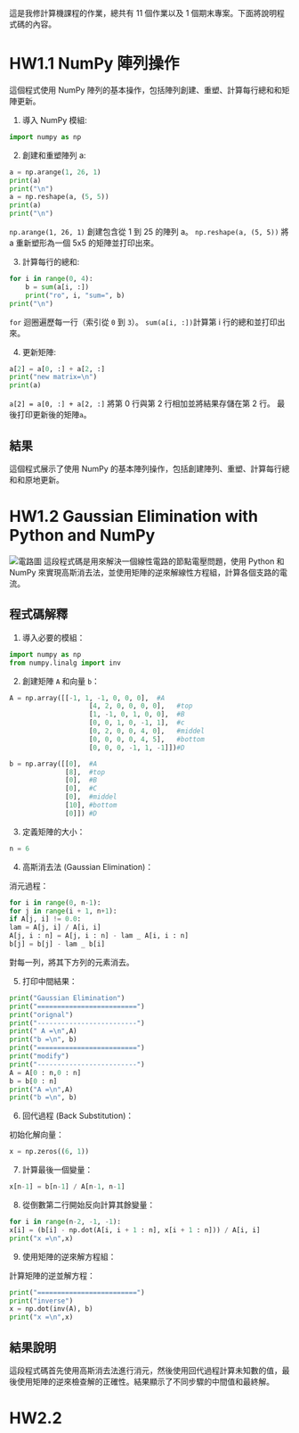 這是我修計算機課程的作業，總共有 11 個作業以及 1 個期末專案。下面將說明程式碼的內容。

# HW1.1 NumPy 陣列操作

這個程式使用 NumPy 陣列的基本操作，包括陣列創建、重塑、計算每行總和和矩陣更新。

1. 導入 NumPy 模組:

```python
import numpy as np
```

2. 創建和重塑陣列 a:

```python
a = np.arange(1, 26, 1)
print(a)
print("\n")
a = np.reshape(a, (5, 5))
print(a)
print("\n")
```

`np.arange(1, 26, 1)` 創建包含從 1 到 25 的陣列 a。
`np.reshape(a, (5, 5))` 將 a 重新塑形為一個 5x5 的矩陣並打印出來。

3. 計算每行的總和:

```python
for i in range(0, 4):
    b = sum(a[i, :])
    print("ro", i, "sum=", b)
print("\n")
```

`for` 迴圈遍歷每一行（索引從 `0` 到 `3`）。
`sum(a[i, :])`計算第 i 行的總和並打印出來。

4. 更新矩陣:

```python
a[2] = a[0, :] + a[2, :]
print("new matrix=\n")
print(a)
```

`a[2] = a[0, :] + a[2, :]` 將第 0 行與第 2 行相加並將結果存儲在第 2 行。
最後打印更新後的矩陣`a`。

## 結果

這個程式展示了使用 NumPy 的基本陣列操作，包括創建陣列、重塑、計算每行總和和原地更新。

# HW1.2 Gaussian Elimination with Python and NumPy

![電路圖](phto/Electric_circuit.jpg)
這段程式碼是用來解決一個線性電路的節點電壓問題，使用 Python 和 NumPy 來實現高斯消去法，並使用矩陣的逆來解線性方程組，計算各個支路的電流。

## 程式碼解釋

1. 導入必要的模組：

```python
import numpy as np
from numpy.linalg import inv
```

2. 創建矩陣 `A` 和向量 `b`：

```python
A = np.array([[-1, 1, -1, 0, 0, 0],  #A
                    [4, 2, 0, 0, 0, 0],   #top
                    [1, -1, 0, 1, 0, 0],  #B
                    [0, 0, 1, 0, -1, 1],  #c
                    [0, 2, 0, 0, 4, 0],   #middel
                    [0, 0, 0, 0, 4, 5],   #bottom
                    [0, 0, 0, -1, 1, -1]])#D

b = np.array([[0],  #A
              [8],  #top
              [0],  #B
              [0],  #C
              [0],  #middel
              [10], #bottom
              [0]]) #D
```

3. 定義矩陣的大小：

```python
n = 6
```

4. 高斯消去法 (Gaussian Elimination)：

消元過程：

```python
for i in range(0, n-1):
for j in range(i + 1, n+1):
if A[j, i] != 0.0:
lam = A[j, i] / A[i, i]
A[j, i : n] = A[j, i : n] - lam _ A[i, i : n]
b[j] = b[j] - lam _ b[i]
```

對每一列，將其下方列的元素消去。

5. 打印中間結果：

```python
print("Gaussian Elimination")
print("=========================")
print("orignal")
print("-------------------------")
print(" A =\n",A)
print("b =\n", b)
print("=========================")
print("modify")
print("-------------------------")
A = A[0 : n,0 : n]
b = b[0 : n]
print("A =\n",A)
print("b =\n", b)
```

6. 回代過程 (Back Substitution)：

初始化解向量：

```python
x = np.zeros((6, 1))
```

7. 計算最後一個變量：

```python
x[n-1] = b[n-1] / A[n-1, n-1]
```

8. 從倒數第二行開始反向計算其餘變量：

```python
for i in range(n-2, -1, -1):
x[i] = (b[i] - np.dot(A[i, i + 1 : n], x[i + 1 : n])) / A[i, i]
print("x =\n",x)
```

9. 使用矩陣的逆來解方程組：

計算矩陣的逆並解方程：

```python
print("=========================")
print("inverse")
x = np.dot(inv(A), b)
print("x =\n",x)
```

## 結果說明

這段程式碼首先使用高斯消去法進行消元，然後使用回代過程計算未知數的值，最後使用矩陣的逆來檢查解的正確性。結果顯示了不同步驟的中間值和最終解。

# HW2.2
